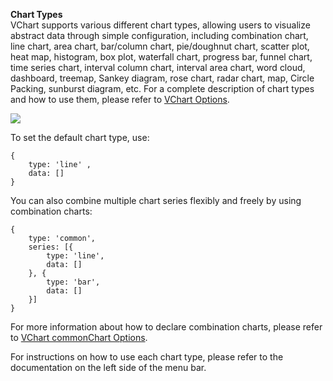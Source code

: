 **Chart Types**  
VChart supports various different chart types, allowing users to visualize abstract data through simple configuration, including combination chart, line chart, area chart, bar/column chart, pie/doughnut chart, scatter plot, heat map, histogram, box plot, waterfall chart, progress bar, funnel chart, time series chart, interval column chart, interval area chart, word cloud, dashboard, treemap, Sankey diagram, rose chart, radar chart, map, Circle Packing, sunburst diagram, etc. For a complete description of chart types and how to use them, please refer to [VChart Options](../../option).

![](https://lf9-dp-fe-cms-tos.byteorg.com/obj/bit-cloud/39b8dd02abe79e47954774000.png)

To set the default chart type, use:

```
{
    type: 'line' ,
    data: []
}
```

You can also combine multiple chart series flexibly and freely by using combination charts:

```
{
    type: 'common',
    series: [{
        type: 'line',
        data: []
    }, {
        type: 'bar',
        data: []
    }]
}
```

For more information about how to declare combination charts, please refer to [VChart commonChart Options](../../option/commonChart).

For instructions on how to use each chart type, please refer to the documentation on the left side of the menu bar.
